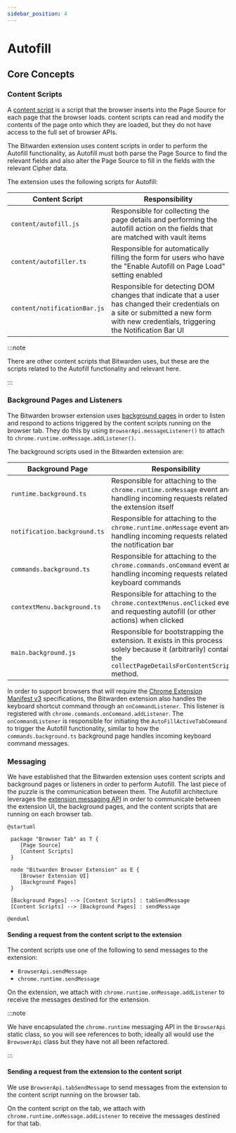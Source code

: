 ```yaml
---
sidebar_position: 4
---
```


# Autofill

## Core Concepts

### Content Scripts

A
[content script](https://developer.mozilla.org/en-US/docs/Mozilla/Add-ons/WebExtensions/Content_scripts)
is a script that the browser inserts into the Page Source for each page that the browser loads.
content scripts can read and modify the contents of the page onto which they are loaded, but they do
not have access to the full set of browser APIs.

The Bitwarden extension uses content scripts in order to perform the Autofill functionality, as
Autofill must both parse the Page Source to find the relevant fields and also alter the Page Source
to fill in the fields with the relevant Cipher data.

The extension uses the following scripts for Autofill:

| Content Script               | Responsibility                                                                                                                                                                           |
| ---------------------------- | ---------------------------------------------------------------------------------------------------------------------------------------------------------------------------------------- |
| `content/autofill.js`        | Responsible for collecting the page details and performing the autofill action on the fields that are matched with vault items                                                           |
| `content/autofiller.ts`      | Responsible for automatically filling the form for users who have the "Enable Autofill on Page Load" setting enabled                                                                     |
| `content/notificationBar.js` | Responsible for detecting DOM changes that indicate that a user has changed their credentials on a site or submitted a new form with new credentials, triggering the Notification Bar UI |

:::note

There are other content scripts that Bitwarden uses, but these are the scripts related to the
Autofill functionality and relevant here.

:::

### Background Pages and Listeners

The Bitwarden browser extension uses
[background pages](https://developer.chrome.com/docs/extensions/mv2/background_pages/) in order to
listen and respond to actions triggered by the content scripts running on the browser tab. They do
this by using `BrowserApi.messageListener()` to attach to `chrome.runtime.onMessage.addListener()`.

The background scripts used in the Bitwarden extension are:

| Background Page              | Responsibility                                                                                                                                                     |
| ---------------------------- | ------------------------------------------------------------------------------------------------------------------------------------------------------------------ |
| `runtime.background.ts`      | Responsible for attaching to the `chrome.runtime.onMessage` event and handling incoming requests related to the extension itself                                   |
| `notification.background.ts` | Responsible for attaching to the `chrome.runtime.onMessage` event and handling incoming requests related to the notification bar                                   |
| `commands.background.ts`     | Responsible for attaching to the `chrome.commands.onCommand` event and handling incoming requests related to keyboard commands                                     |
| `contextMenu.background.ts`  | Responsible for attaching to the `chrome.contextMenus.onClicked` event and requesting autofill (or other actions) when clicked                                     |
| `main.background.js`         | Responsible for bootstrapping the extension. It exists in this process solely because it (arbitrarily) contains the `collectPageDetailsForContentScript()` method. |

In order to support browsers that will require the
[Chrome Extension Manifest v3](https://developer.chrome.com/docs/extensions/mv3/intro/)
specifications, the Bitwarden extension also handles the keyboard shortcut command through an
`onCommandListener`. This listener is registered with `chrome.commands.onCommand.addListener`. The
`onCommandListener` is responsible for initiating the `AutoFillActiveTabCommand` to trigger the
Autofill functionality, similar to how the `commands.background.ts` background page handles incoming
keyboard command messages.

### Messaging

We have established that the Bitwarden extension uses content scripts and background pages or
listeners in order to perform Autofill. The last piece of the puzzle is the communication between
them. The Autofill architecture leverages the
[extension messaging API](9https://developer.mozilla.org/en-US/docs/Mozilla/Add-ons/WebExtensions/API/runtime/sendMessage)
in order to communicate between the extension UI, the background pages, and the content scripts that
are running on each browser tab.

```kroki type=plantuml
@startuml

 package "Browser Tab" as T {
    [Page Source]
    [Content Scripts]
 }

 node "Bitwarden Browser Extension" as E {
    [Browser Extension UI]
    [Background Pages]
 }

 [Background Pages] --> [Content Scripts] : tabSendMessage
 [Content Scripts] --> [Background Pages] : sendMessage

@enduml
```

#### Sending a request from the content script to the extension

The content scripts use one of the following to send messages to the extension:

- `BrowserApi.sendMessage`
- `chrome.runtime.sendMessage`

On the extension, we attach with `chrome.runtime.onMessage.addListener` to receive the messages
destined for the extension.

:::note

We have encapsulated the `chrome.runtime` messaging API in the `BrowserApi` static class, so you
will see references to both; ideally all would use the `BrowswerApi` class but they have not all
been refactored.

:::

#### Sending a request from the extension to the content script

We use `BrowserApi.tabSendMessage` to send messages from the extension to the content script running
on the browser tab.

On the content script on the tab, we attach with `chrome.runtime.onMessage.addListener` to receive
the messages destined for that tab.
